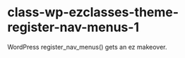 class-wp-ezclasses-theme-register-nav-menus-1
=============================================

WordPress register_nav_menus() gets an ez makeover.
